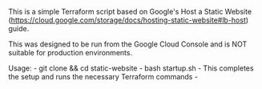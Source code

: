 This is a simple Terraform script based on Google's Host a Static Website (https://cloud.google.com/storage/docs/hosting-static-website#lb-host) guide.

This was designed to be run from the Google Cloud Console and is NOT suitable for production environments.

Usage:
    - git clone <url> && cd static-website
    - bash startup.sh
            - This completes the setup and runs the necessary Terraform commands
    - 